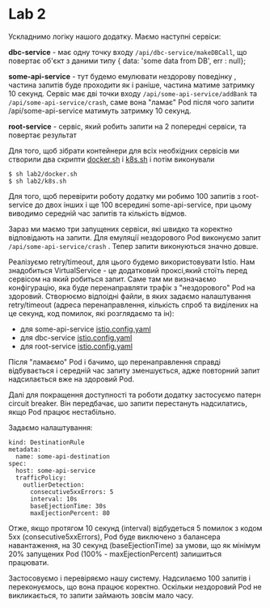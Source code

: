 # Lab 2
Ускладнимо логіку нашого додатку. Маємо наступні сервіси: 

__dbc-service__  - має одну точку входу ```/api/dbc-service/makeDBCall```, що повертає об'єкт з даними типу { data: 'some data from DB', err : null};

__some-api-service__ - тут будемо емулювати нездорову поведінку , частина запитів буде проходити як і раніше, частина матиме затримку 10 секунд. Сервіс має дві точки входу ```/api/some-api-service/addBank``` та ```/api/some-api-service/crash```, саме вона "ламає" Pod після чого запити /api/some-api-service матимуть затримку 10 секунд. 

__root-service__ - сервіс, який робить запити на 2 попередні сервіси, та повертає результат

Для того, щоб зібрати контейнери для всіх необхідних сервісів ми створили два скрипти [docker.sh](https://github.com/zavad4/MicroserviceProject/blob/main/lab2/docker.sh) і [k8s.sh](https://github.com/zavad4/MicroserviceProject/blob/main/lab2/k8s.sh) і потім виконували  
```
$ sh lab2/docker.sh
$ sh lab2/k8s.sh
```
Для того, щоб перевірити роботу додатку ми робимо 100 запитів з root-service до двох інших і ще 100 всередині some-api-service, при цьому виводимо середній час запитів та кількість відмов.

Зараз ми маємо три запущених сервіси, які швидко та коректно відповідають на запити. Для емуляції нездорового Pod виконуємо запит ```/api/some-api-service/crash``` . Тепер запити виконуються значно довше.

Реалізуємо retry/timeout, для цього будемо використовувати Istio. 
Нам знадобиться VirtualService - це додатковий проксі,який стоїть перед сервісом на який робиться запит. Саме там ми визначаємо конфігурацію, яка буде перенаправляти трафік з "нездорового" Pod на здоровий. Створюємо відпоідні файли, в яких задаємо налаштування retry/timeout (адреса перенаправлення, кількість спроб та виділених на це секунд, код помилок, які розглядаємо та ін):
* для  some-api-service [istio.config.yaml](https://github.com/zavad4/MicroserviceProject/blob/main/lab2/k8s/api_service/istio.config.yml)
* для  dbc-service [istio.config.yaml](https://github.com/zavad4/MicroserviceProject/blob/main/lab2/k8s/dbc_service/istio.config.yml)
* для  root-service [istio.config.yaml](https://github.com/zavad4/MicroserviceProject/blob/main/lab2/k8s/root_service/istio.config.yml)

Після "ламаємо" Pod і бачимо, що перенаправлення справді відбувається і середній час запиту зменшується, адже повторний запит надсилається вже на здоровий Pod.

Далі для покращення доступності та роботи додатку застосуємо патерн circuit breaker. Він передбачає, шо запити перестануть надсилатись, якщо Pod працює нестабільно.

Задаємо налаштування:
```apiVersion: networking.istio.io/v1beta1
kind: DestinationRule
metadata:
  name: some-api-destination
spec:
  host: some-api-service
  trafficPolicy:
    outlierDetection:
      consecutive5xxErrors: 5 
      interval: 10s
      baseEjectionTime: 30s
      maxEjectionPercent: 80
```
Отже, якщо протягом 10 секунд (interval) відбудеться 5 помилок з кодом 5xx (consecutive5xxErrors), Pod буде виключено з балансера навантаження, на 30 секунд (baseEjectionTime) за умови, що як мінімум 20% запущених Pod (100% - maxEjectionPercent) залишиться працювати.

Застосовуємо і перевіряємо нашу систему. Надсилаємо 100 запитів і переконуємось, що вона працює коректно. Оскільки нездоровий Pod не викликається, то запити займають зовсім мало часу.
